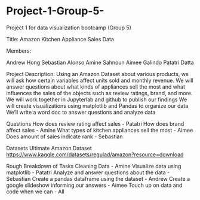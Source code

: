 # Project-1-Group-5-
Project 1 for data visualization bootcamp (Group 5)

Title: Amazon Kitchen Appliance Sales Data

Members: 

Andrew Hong
Sebastian Alonso
Amine Sahnoun
Aimee Galindo
Patatri Datta

Project Description:
Using an Amazon Dataset about various products, we will ask how certain variables affect units sold and monthly revenue.
We will answer questions about what kinds of appliances sell the most and what influences the sales of the objects such as review ratings, brand, and more.
We will work together in Jupyterlab and github to publish our findings
We will create visualizations using matplotlib and Pandas to organize our data
We’ll write a word doc to answer questions and analyze data

Questions
How does review rating affect sales - Patatri
How does brand affect sales - Amine
What types of kitchen appliances sell the most - Aimee
Does amount of sales indicate rank - Sebastian

Datasets
Ultimate Amazon Dataset
https://www.kaggle.com/datasets/regulad/amazon?resource=download

Rough Breakdown of Tasks
Cleaning Data - Amine
Visualize data using matplotlib - Patatri
Analyze and answer questions about the data - Sebastian
Create a pandas dataframe using the dataset - Andrew
Create a google slideshow informing our answers - Aimee
Touch up on data and code when we can - All
